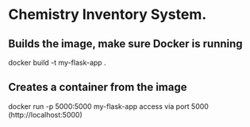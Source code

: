 # Chemistry Inventory System.

## Builds the image, make sure Docker is running
docker build -t my-flask-app .

## Creates a container from the image 
docker run -p 5000:5000 my-flask-app
access via port 5000 (http://localhost:5000)
